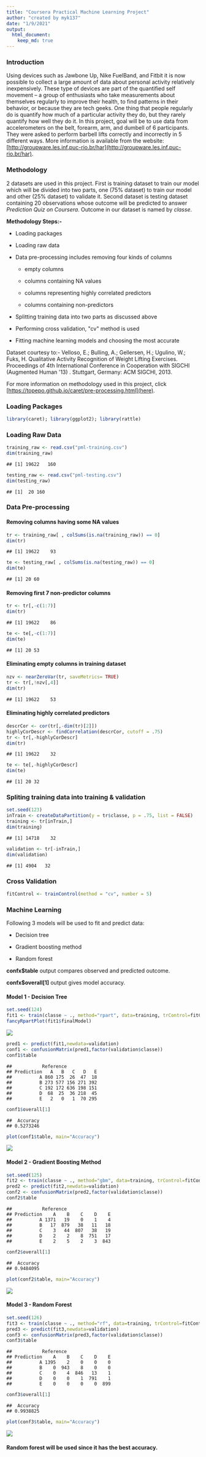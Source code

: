 ```yaml
---
title: "Coursera Practical Machine Learning Project"
author: "created by myk137"
date: "1/9/2021"
output: 
  html_document:
    keep_md: true
---
```




### Introduction

Using devices such as Jawbone Up, Nike FuelBand, and Fitbit it is now possible to collect a large amount of data about personal activity relatively inexpensively. These type of devices are part of the quantified self movement – a group of enthusiasts who take measurements about themselves regularly to improve their health, to find patterns in their behavior, or because they are tech geeks. One thing that people regularly do is quantify how much of a particular activity they do, but they rarely quantify how well they do it. In this project, goal will be to use data from accelerometers on the belt, forearm, arm, and dumbell of 6 participants. They were asked to perform barbell lifts correctly and incorrectly in 5 different ways. More information is available from the website: [http://groupware.les.inf.puc-rio.br/har](http://groupware.les.inf.puc-rio.br/har). 

### Methodology

2 datasets are used in this project. First is training dataset to train our model which will be divided into two parts, one (75% dataset) to train our model and other (25% dataset) to validate it. Second dataset is testing dataset containing 20 observations whose outcome will be predicted to answer *Prediction Quiz on Coursera*. Outcome in our dataset is named by *classe*.

**Methodology Steps:-**

* Loading packages

* Loading raw data

* Data pre-processing includes removing four kinds of columns

  + empty columns

  + columns containing NA values
  
  + columns representing highly correlated predictors
  
  + columns containing non-predictors
  
* Splitting training data into two parts as discussed above

* Performing cross validation, "cv" method is used

* Fitting machine learning models and choosing the most accurate

Dataset courtesy to:- Velloso, E.; Bulling, A.; Gellersen, H.; Ugulino, W.; Fuks, H. Qualitative Activity Recognition of Weight Lifting Exercises. Proceedings of 4th International Conference in Cooperation with SIGCHI (Augmented Human '13) . Stuttgart, Germany: ACM SIGCHI, 2013.

For more information on methodology used in this project, click [https://topepo.github.io/caret/pre-processing.html](here).

### Loading Packages


```r
library(caret); library(ggplot2); library(rattle)
```

### Loading Raw Data


```r
training_raw <- read.csv("pml-training.csv")
dim(training_raw)
```

```
## [1] 19622   160
```

```r
testing_raw <- read.csv("pml-testing.csv")
dim(testing_raw)
```

```
## [1]  20 160
```

### Data Pre-processing

#### Removing columns having some NA values

```r
tr <- training_raw[ , colSums(is.na(training_raw)) == 0]
dim(tr)
```

```
## [1] 19622    93
```

```r
te <- testing_raw[ , colSums(is.na(testing_raw)) == 0]
dim(te)
```

```
## [1] 20 60
```

#### Removing first 7 non-predictor columns

```r
tr <- tr[,-c(1:7)]
dim(tr)
```

```
## [1] 19622    86
```

```r
te <- te[,-c(1:7)]
dim(te)
```

```
## [1] 20 53
```

#### Eliminating empty columns in training dataset

```r
nzv <- nearZeroVar(tr, saveMetrics= TRUE)
tr <- tr[,!nzv[,4]]
dim(tr)
```

```
## [1] 19622    53
```

#### Eliminating highly correlated predictors

```r
descrCor <- cor(tr[,-dim(tr)[2]])
highlyCorDescr <- findCorrelation(descrCor, cutoff = .75)
tr <- tr[,-highlyCorDescr]
dim(tr)
```

```
## [1] 19622    32
```

```r
te <- te[,-highlyCorDescr]
dim(te)
```

```
## [1] 20 32
```

### Spliting training data into training & validation

```r
set.seed(123)
inTrain <- createDataPartition(y = tr$classe, p = .75, list = FALSE)
training <- tr[inTrain,]
dim(training)
```

```
## [1] 14718    32
```

```r
validation <- tr[-inTrain,]
dim(validation)
```

```
## [1] 4904   32
```

### Cross Validation

```r
fitControl <- trainControl(method = "cv", number = 5)
```

### Machine Learning

Following 3 models will be used to fit and predict data:

* Decision tree

* Gradient boosting method

* Random forest

**confx$table** output compares observed and predicted outcome.

**confx$overall[1]** output gives model accuracy.

#### Model 1 - Decision Tree

```r
set.seed(124)
fit1 <- train(classe ~ ., method="rpart", data=training, trControl=fitControl)
fancyRpartPlot(fit1$finalModel)
```

![](mcLearning_files/figure-html/unnamed-chunk-9-1.png)<!-- -->

```r
pred1 <- predict(fit1,newdata=validation)
conf1 <- confusionMatrix(pred1,factor(validation$classe))
conf1$table
```

```
##           Reference
## Prediction   A   B   C   D   E
##          A 860 175  26  47  18
##          B 273 577 156 271 392
##          C 192 172 636 198 151
##          D  68  25  36 218  45
##          E   2   0   1  70 295
```

```r
conf1$overall[1]
```

```
##  Accuracy 
## 0.5273246
```

```r
plot(conf1$table, main="Accuracy")
```

![](mcLearning_files/figure-html/unnamed-chunk-9-2.png)<!-- -->

#### Model 2 - Gradient Boosting Method

```r
set.seed(125)
fit2 <- train(classe ~ ., method="gbm", data=training, trControl=fitControl, verbose=FALSE)
pred2 <- predict(fit2,newdata=validation)
conf2 <- confusionMatrix(pred2,factor(validation$classe))
conf2$table
```

```
##           Reference
## Prediction    A    B    C    D    E
##          A 1371   19    0    1    4
##          B   17  879   38   11   18
##          C    3   44  807   38   19
##          D    2    2    8  751   17
##          E    2    5    2    3  843
```

```r
conf2$overall[1]
```

```
##  Accuracy 
## 0.9484095
```

```r
plot(conf2$table, main="Accuracy")
```

![](mcLearning_files/figure-html/unnamed-chunk-10-1.png)<!-- -->

#### Model 3 - Random Forest

```r
set.seed(126)
fit3 <- train(classe ~ ., method="rf", data=training, trControl=fitControl, verbose=FALSE)
pred3 <- predict(fit3,newdata=validation)
conf3 <- confusionMatrix(pred3,factor(validation$classe))
conf3$table
```

```
##           Reference
## Prediction    A    B    C    D    E
##          A 1395    2    0    0    0
##          B    0  943    8    0    0
##          C    0    4  846   13    1
##          D    0    0    1  791    1
##          E    0    0    0    0  899
```

```r
conf3$overall[1]
```

```
##  Accuracy 
## 0.9938825
```

```r
plot(conf3$table, main="Accuracy")
```

![](mcLearning_files/figure-html/unnamed-chunk-11-1.png)<!-- -->

#### **Random forest will be used since it has the best accuracy.**

